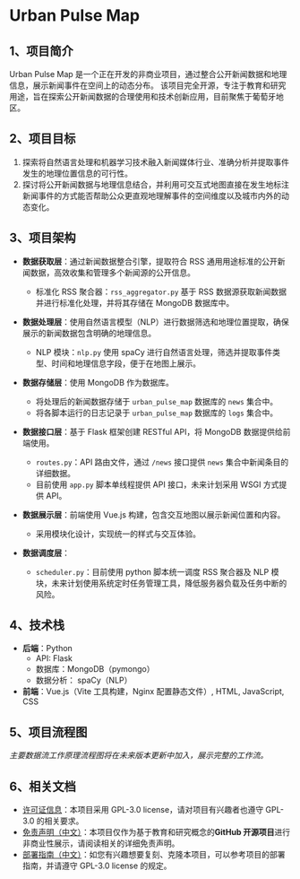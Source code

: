 # Urban Pulse Map
## 1、项目简介
Urban Pulse Map 是一个正在开发的非商业项目，通过整合公开新闻数据和地理信息，展示新闻事件在空间上的动态分布。
该项目完全开源，专注于教育和研究用途，旨在探索公开新闻数据的合理使用和技术创新应用，目前聚焦于葡萄牙地区。

## 2、项目目标
1. 探索将自然语言处理和机器学习技术融入新闻媒体行业、准确分析并提取事件发生的地理位置信息的可行性。
2. 探讨将公开新闻数据与地理信息结合，并利用可交互式地图直接在发生地标注新闻事件的方式能否帮助公众更直观地理解事件的空间维度以及城市内外的动态变化。

## 3、项目架构
- **数据获取层**：通过新闻数据整合引擎，提取符合 RSS 通用用途标准的公开新闻数据，高效收集和管理多个新闻源的公开信息。
    - 标准化 RSS 聚合器：`rss_aggregator.py` 基于 RSS 数据源获取新闻数据并进行标准化处理，并将其存储在 MongoDB 数据库中。
  
- **数据处理层**：使用自然语言模型（NLP）进行数据筛选和地理位置提取，确保展示的新闻数据包含明确的地理信息。
    - NLP 模块：`nlp.py`  使用 spaCy 进行自然语言处理，筛选并提取事件类型、时间和地理信息字段，便于在地图上展示。
  
- **数据存储层**：使用 MongoDB 作为数据库。
	- 将处理后的新闻数据存储于 `urban_pulse_map` 数据库的 `news` 集合中。
	- 将各脚本运行的日志记录于 `urban_pulse_map` 数据库的 `logs` 集合中。

- **数据接口层**：基于 Flask 框架创建 RESTful API，将 MongoDB 数据提供给前端使用。
    - `routes.py`：API 路由文件，通过 `/news` 接口提供 `news` 集合中新闻条目的详细数据。
	- 目前使用 `app.py` 脚本单线程提供 API 接口，未来计划采用 WSGI 方式提供 API。

- **数据展示层**：前端使用 Vue.js 构建，包含交互地图以展示新闻位置和内容。
    - 采用模块化设计，实现统一的样式与交互体验。

- **数据调度层**：
	- `scheduler.py`：目前使用 python 脚本统一调度 RSS 聚合器及 NLP 模块，未来计划使用系统定时任务管理工具，降低服务器负载及任务中断的风险。

## 4、技术栈
- **后端**：Python
	- API: Flask
	- 数据库：MongoDB（pymongo）
	- 数据分析： spaCy（NLP）
- **前端**：Vue.js（Vite 工具构建，Nginx 配置静态文件）, HTML, JavaScript, CSS

## 5、项目流程图

_主要数据流工作原理流程图将在未来版本更新中加入，展示完整的工作流。_

## 6、相关文档
- [许可证信息](LICENSE)：本项目采用 GPL-3.0 license，请对项目有兴趣者也遵守 GPL-3.0 的相关要求。
- [免责声明（中文）](./docs/Disclaimer_cn.md)：本项目仅作为基于教育和研究概念的**GitHub 开源项目**进行非商业性展示，请阅读相关的详细免责声明。
- [部署指南（中文）](./docs/Deployment_cn.md)：如您有兴趣想要复刻、克隆本项目，可以参考项目的部署指南，并请遵守 GPL-3.0 license 的规定。